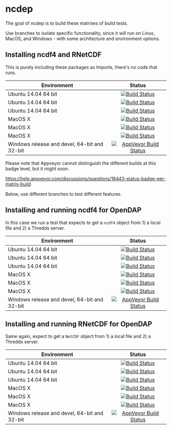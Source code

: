 
<!-- README.md is generated from README.Rmd. Please edit that file -->
ncdep
=====

The goal of ncdep is to build these matrixes of build tests.

Use branches to isolate specific functionality, since it will run on Linux, MacOS, and Windows - with some architecture and environment options.

Installing ncdf4 and RNetCDF
----------------------------

This is purely including these packages as Imports, there's no code that runs.

| Environment                                  |                                                                                            Status                                                                                           |
|----------------------------------------------|:-------------------------------------------------------------------------------------------------------------------------------------------------------------------------------------------:|
| Ubuntu 14.04 64 bit                          | [![Build Status](http://badges.herokuapp.com/travis/dis-organization/ncdep?branch=master&env=BUILD_NAME=trusty_release&label=trusty_release)](https://travis-ci.org/dis-organization/ncdep) |
| Ubuntu 14.04 64 bit                          |   [![Build Status](http://badges.herokuapp.com/travis/dis-organization/ncdep?branch=master&env=BUILD_NAME=trusty_devel&label=trusty_devel)](https://travis-ci.org/dis-organization/ncdep)   |
| Ubuntu 14.04 64 bit                          |  [![Build Status](http://badges.herokuapp.com/travis/dis-organization/ncdep?branch=master&env=BUILD_NAME=trusty_oldrel&label=trusty_oldrel)](https://travis-ci.org/dis-organization/ncdep)  |
| MacOS X                                      |    [![Build Status](http://badges.herokuapp.com/travis/dis-organization/ncdep?branch=master&env=BUILD_NAME=osx_release&label=osx_release)](https://travis-ci.org/dis-organization/ncdep)    |
| MacOS X                                      |      [![Build Status](http://badges.herokuapp.com/travis/dis-organization/ncdep?branch=master&env=BUILD_NAME=osx_devel&label=osx_devel)](https://travis-ci.org/dis-organization/ncdep)      |
| MacOS X                                      |     [![Build Status](http://badges.herokuapp.com/travis/dis-organization/ncdep?branch=master&env=BUILD_NAME=osx_oldrel&label=osx_oldrel)](https://travis-ci.org/dis-organization/ncdep)     |
| Windows release and devel, 64-bit and 32-bit |         [![AppVeyor Build Status](https://ci.appveyor.com/api/projects/status/github/dis-organization/ncdep?branch=master&svg=true)](https://ci.appveyor.com/project/mdsumner/ncdep)        |

Please note that Appveyor cannot distinguish the different builds at this badge level, but it might soon.

<https://help.appveyor.com/discussions/questions/16443-status-badge-per-matrix-build>

Below, use different branches to test different features.

Installing and running ncdf4 for OpenDAP
----------------------------------------

In this case we run a test that expects to get a `ncdf4` object from 1) a local file and 2) a Thredds server.

| Environment                                  |                                                                                               Status                                                                                               |
|----------------------------------------------|:--------------------------------------------------------------------------------------------------------------------------------------------------------------------------------------------------:|
| Ubuntu 14.04 64 bit                          | [![Build Status](http://badges.herokuapp.com/travis/dis-organization/ncdep?branch=ncdf4-opendap&env=BUILD_NAME=trusty_release&label=trusty_release)](https://travis-ci.org/dis-organization/ncdep) |
| Ubuntu 14.04 64 bit                          |   [![Build Status](http://badges.herokuapp.com/travis/dis-organization/ncdep?branch=ncdf4-opendap&env=BUILD_NAME=trusty_devel&label=trusty_devel)](https://travis-ci.org/dis-organization/ncdep)   |
| Ubuntu 14.04 64 bit                          |  [![Build Status](http://badges.herokuapp.com/travis/dis-organization/ncdep?branch=ncdf4-opendap&env=BUILD_NAME=trusty_oldrel&label=trusty_oldrel)](https://travis-ci.org/dis-organization/ncdep)  |
| MacOS X                                      |    [![Build Status](http://badges.herokuapp.com/travis/dis-organization/ncdep?branch=ncdf4-opendap&env=BUILD_NAME=osx_release&label=osx_release)](https://travis-ci.org/dis-organization/ncdep)    |
| MacOS X                                      |      [![Build Status](http://badges.herokuapp.com/travis/dis-organization/ncdep?branch=ncdf4-opendap&env=BUILD_NAME=osx_devel&label=osx_devel)](https://travis-ci.org/dis-organization/ncdep)      |
| MacOS X                                      |     [![Build Status](http://badges.herokuapp.com/travis/dis-organization/ncdep?branch=ncdf4-opendap&env=BUILD_NAME=osx_oldrel&label=osx_oldrel)](https://travis-ci.org/dis-organization/ncdep)     |
| Windows release and devel, 64-bit and 32-bit |         [![AppVeyor Build Status](https://ci.appveyor.com/api/projects/status/github/dis-organization/ncdep?branch=ncdf4-opendap&svg=true)](https://ci.appveyor.com/project/mdsumner/ncdep)        |

Installing and running RNetCDF for OpenDAP
------------------------------------------

Same again, expect to get a `NetCDF` object from 1) a local file and 2) a Thredds server.

| Environment                                  |                                                                                                Status                                                                                                |
|----------------------------------------------|:----------------------------------------------------------------------------------------------------------------------------------------------------------------------------------------------------:|
| Ubuntu 14.04 64 bit                          | [![Build Status](http://badges.herokuapp.com/travis/dis-organization/ncdep?branch=RNetCDF-opendap&env=BUILD_NAME=trusty_release&label=trusty_release)](https://travis-ci.org/dis-organization/ncdep) |
| Ubuntu 14.04 64 bit                          |   [![Build Status](http://badges.herokuapp.com/travis/dis-organization/ncdep?branch=RNetCDF-opendap&env=BUILD_NAME=trusty_devel&label=trusty_devel)](https://travis-ci.org/dis-organization/ncdep)   |
| Ubuntu 14.04 64 bit                          |  [![Build Status](http://badges.herokuapp.com/travis/dis-organization/ncdep?branch=RNetCDF-opendap&env=BUILD_NAME=trusty_oldrel&label=trusty_oldrel)](https://travis-ci.org/dis-organization/ncdep)  |
| MacOS X                                      |    [![Build Status](http://badges.herokuapp.com/travis/dis-organization/ncdep?branch=RNetCDF-opendap&env=BUILD_NAME=osx_release&label=osx_release)](https://travis-ci.org/dis-organization/ncdep)    |
| MacOS X                                      |      [![Build Status](http://badges.herokuapp.com/travis/dis-organization/ncdep?branch=RNetCDF-opendap&env=BUILD_NAME=osx_devel&label=osx_devel)](https://travis-ci.org/dis-organization/ncdep)      |
| MacOS X                                      |     [![Build Status](http://badges.herokuapp.com/travis/dis-organization/ncdep?branch=RNetCDF-opendap&env=BUILD_NAME=osx_oldrel&label=osx_oldrel)](https://travis-ci.org/dis-organization/ncdep)     |
| Windows release and devel, 64-bit and 32-bit |         [![AppVeyor Build Status](https://ci.appveyor.com/api/projects/status/github/dis-organization/ncdep?branch=RNetCDF-opendap&svg=true)](https://ci.appveyor.com/project/mdsumner/ncdep)        |
